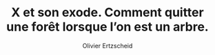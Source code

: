 ---
layout: post
title: "X et son exode. Comment quitter une forêt lorsque l’on est un arbre."
link: "https://affordance.framasoft.org/2024/11/x-et-son-exode-comment-quitter-une-foret-lorsque-lon-est-un-arbre/"
author: "Olivier Ertzscheid"
published_date: "17/11/2024"
description: "C’est une nouvelle fois, c’est une nouvelle occasion. Se débat, se discute, s’organise le projet d’un grand départ. A l’occasion de l’élection de Trump et du rôle que Musk y joua, des réseaux concurrents, à commencer par Bluesky (fondé par Jack Dorsey qui avait fondé Twitter) gagnent rapidement un nombre significatif de nouveaux comptes. Un million. Un exode numérique sans peine, sans drame, sans souffrance. Notez bien que je parle de nouveaux « comptes » et pas de nouveaux « utilisateurs ». Car pour devenir utilisateur d’une plateforme cela suppose à la fois d’en connaître ou d’en accepter les codes et les règles, mais aussi d’y contribuer un tant soit peu et autrement qu’en seule consultation. Être utilisateur c’est être impliqué dans un implicite d’usage autant que dans un explicite de consultation. De nouveaux comptes donc mais pas encore autant de nouveaux utilisateurs."
language: "fr"
categories: 
   - Liens
tags: "app elon-musk x bluesky mastodon réseau-social"
og-tags: "app elon-musk x bluesky mastodon réseau-social"
permalink: /:categories/:year/:month/:day/:title/
---